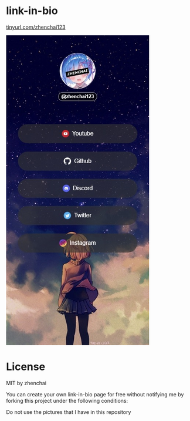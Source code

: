 # link-in-bio

[tinyurl.com/zhenchai123](https://tinyurl.com/zhenchai123)

![thumbnail](thumb.jpeg)


# License

MIT by zhenchai

You can create your own link-in-bio page for free without notifying me by forking this project under the following conditions:

Do not use the pictures that I have in this repository